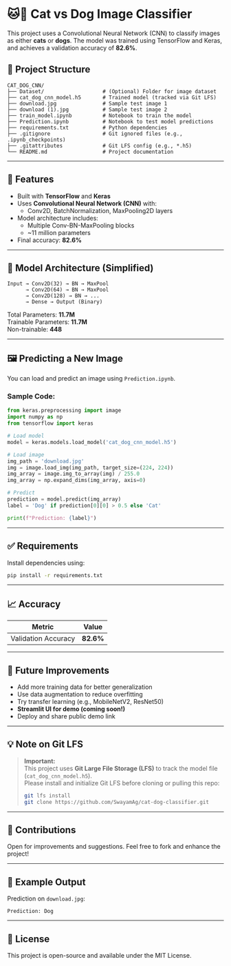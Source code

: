 # 🐱🐶 Cat vs Dog Image Classifier

This project uses a Convolutional Neural Network (CNN) to classify images as either **cats** or **dogs**. The model was trained using TensorFlow and Keras, and achieves a validation accuracy of **82.6%**.

## 📁 Project Structure

```
CAT_DOG_CNN/
├── Dataset/                   # (Optional) Folder for image dataset
├── cat_dog_cnn_model.h5       # Trained model (tracked via Git LFS)
├── download.jpg               # Sample test image 1
├── download (1).jpg           # Sample test image 2
├── train_model.ipynb          # Notebook to train the model
├── Prediction.ipynb           # Notebook to test model predictions
├── requirements.txt           # Python dependencies
├── .gitignore                 # Git ignored files (e.g., .ipynb_checkpoints)
├── .gitattributes             # Git LFS config (e.g., *.h5)
└── README.md                  # Project documentation
```

---

## 📌 Features

- Built with **TensorFlow** and **Keras**
- Uses **Convolutional Neural Network (CNN)** with:
  - Conv2D, BatchNormalization, MaxPooling2D layers
- Model architecture includes:
  - Multiple Conv-BN-MaxPooling blocks
  - ~11 million parameters
- Final accuracy: **82.6%**

---

## 🧠 Model Architecture (Simplified)

```
Input → Conv2D(32) → BN → MaxPool 
      → Conv2D(64) → BN → MaxPool 
      → Conv2D(128) → BN → ...
      → Dense → Output (Binary)
```

Total Parameters: **11.7M**  
Trainable Parameters: **11.7M**  
Non-trainable: **448**

---

## 🖼️ Predicting a New Image

You can load and predict an image using `Prediction.ipynb`.  

### Sample Code:
```python
from keras.preprocessing import image
import numpy as np
from tensorflow import keras

# Load model
model = keras.models.load_model('cat_dog_cnn_model.h5')

# Load image
img_path = 'download.jpg'
img = image.load_img(img_path, target_size=(224, 224))
img_array = image.img_to_array(img) / 255.0
img_array = np.expand_dims(img_array, axis=0)

# Predict
prediction = model.predict(img_array)
label = 'Dog' if prediction[0][0] > 0.5 else 'Cat'

print(f"Prediction: {label}")
```

---

## ✅ Requirements

Install dependencies using:
```bash
pip install -r requirements.txt
```

---

## 📈 Accuracy

| Metric             | Value     |
|--------------------|-----------|
| Validation Accuracy| **82.6%** |

---

## 🚀 Future Improvements

- Add more training data for better generalization
- Use data augmentation to reduce overfitting
- Try transfer learning (e.g., MobileNetV2, ResNet50)
- **Streamlit UI for demo (coming soon!)**
- Deploy and share public demo link

---

## 💡 Note on Git LFS

> **Important:**  
> This project uses **Git Large File Storage (LFS)** to track the model file (`cat_dog_cnn_model.h5`).  
> Please install and initialize Git LFS before cloning or pulling this repo:
>
> ```bash
> git lfs install
> git clone https://github.com/SwayamAg/cat-dog-classifier.git
> ```

---

## 🤝 Contributions

Open for improvements and suggestions. Feel free to fork and enhance the project!

---

## 📸 Example Output

Prediction on `download.jpg`:
```
Prediction: Dog
```

---

## 🧾 License

This project is open-source and available under the MIT License.
